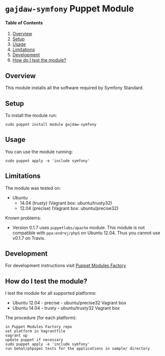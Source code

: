 # `gajdaw-symfony` Puppet Module

#### Table of Contents

1. [Overview](#overview)
2. [Setup](#setup)
3. [Usage](#usage)
4. [Limitations](#limitations)
5. [Development](#development)
6. [How do I test the module?](#how-do-i-test-the-module)

## Overview

This module installs all the software required by Symfony Standard.

## Setup

To install the module run:

    sudo puppet install module gajdaw-symfony

## Usage

You can use the module running:

    sudo puppet apply -e 'include symfony'

## Limitations

The module was tested on:

* Ubuntu
  - 14.04 (trusty) (Vagrant box: ubuntu/trusty32)
  - 12.04 (precise) (Vagrant box: ubuntu/precise32)

Known problems:

- Version 0.1.7 uses `puppetlabs/apache` module.
This module is not compatible with `ppa:ondrej/php5`
on Ubuntu 12.04. Thus you cannot use v0.1.7 on Travis.

## Development

For development instructions visit
[Puppet Modules Factory](https://github.com/puppet-by-examples/puppet-modules-factory)

## How do I test the module?

I test the module for all supported platforms:

* Ubuntu 12.04 - precise - ubuntu/precise32 Vagrant box
* Ubuntu 14.04 - trusty - ubuntu/trusty32 Vagrant box

The procedure (for each platform):

    in Puppet Modules Factory repo
    set platform in Vagrantfile
    vagrant up
    update puppet if necessary
    sudo puppet apply -e 'include symfony'
    run behat/phpspec tests for the applications in sample/ directory

